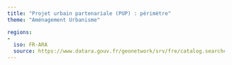 ```yaml
---
title: "Projet urbain partenariale (PUP) : périmètre"
theme: "Aménagement Urbanisme"

regions:
-
  iso: FR-ARA
  source: https://www.datara.gouv.fr/geonetwork/srv/fre/catalog.search#/search?resultType=details&sortBy=relevance&from=1&to=20&fast=index&_content_type=json&any=Projet%20urbain%20partenariale%20(PUP)%C2%A0:%20p%C3%A9rim%C3%A8tre
---
```

